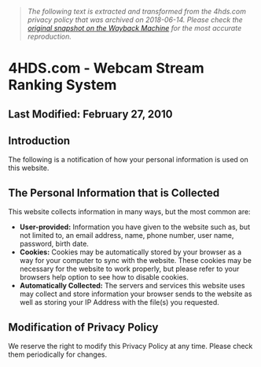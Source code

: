 > *The following text is extracted and transformed from the 4hds.com privacy policy that was archived on 2018-06-14. Please check the [original snapshot on the Wayback Machine](https://web.archive.org/web/20180614091004id_/http%3A//4hds.com/privacypolicy.php) for the most accurate reproduction.*

# 4HDS.com - Webcam Stream Ranking System

## Last Modified: February 27, 2010

## Introduction

The following is a notification of how your personal information is used on this website. 

## The Personal Information that is Collected

This website collects information in many ways, but the most common are: 

  * **User-provided:** Information you have given to the website such as, but not limited to, an email address, name, phone number, user name, password, birth date.
  * **Cookies:** Cookies may be automatically stored by your browser as a way for your computer to sync with the website. These cookies may be necessary for the website to work properly, but please refer to your browsers help option to see how to disable cookies.
  * **Automatically Collected:** The servers and services this website uses may collect and store information your browser sends to the website as well as storing your IP Address with the file(s) you requested.



## Modification of Privacy Policy

We reserve the right to modify this Privacy Policy at any time. Please check them periodically for changes. 
